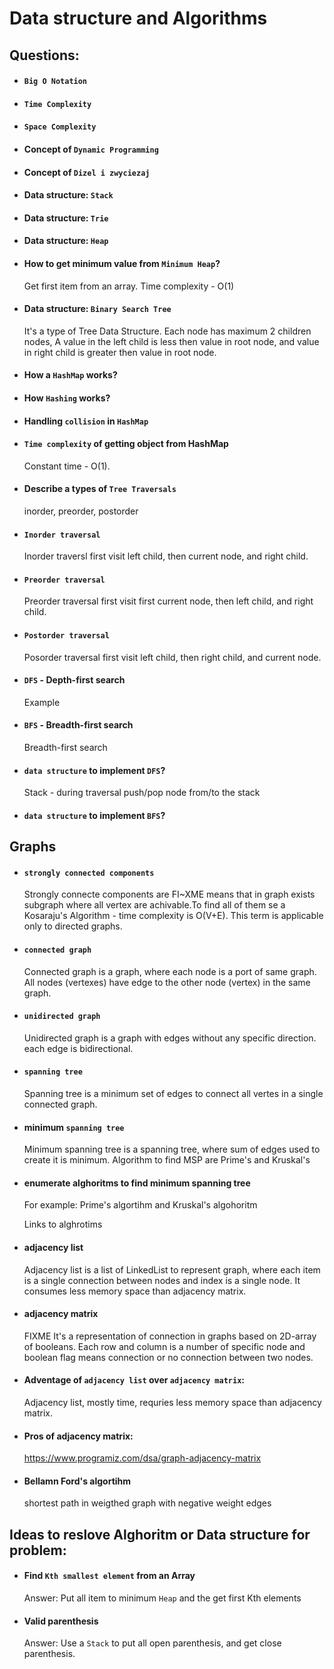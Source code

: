 # Data structure and Algorithms

## Questions:
- #### `Big O Notation`
- #### `Time Complexity`
- #### `Space Complexity`
- #### Concept of `Dynamic Programming`
- #### Concept of `Dizel i zwyciezaj`
- #### Data structure: `Stack`
- #### Data structure: `Trie`
- #### Data structure: `Heap`
- #### How to get minimum value from `Minimum Heap`?
    Get first item from an array. Time complexity - O(1)

- #### Data structure: `Binary Search Tree`
    It's a type of Tree Data Structure. Each node has maximum 2 children nodes, A value in the left child is less then value in root node, and value in right child is greater then value in root node. 

- #### How a `HashMap` works?
- #### How `Hashing` works?
- #### Handling `collision` in `HashMap`
- #### `Time complexity` of getting object from HashMap
    Constant time - O(1).

- #### Describe a types of `Tree Traversals`
    inorder, preorder, postorder

- #### `Inorder traversal`
    Inorder traversl first visit left child, then current node, and right child.

- #### `Preorder traversal`
    Preorder traversal first visit first current node, then left child, and right child.

- #### `Postorder traversal`
    Posorder traversal first visit left child, then right child, and current node.

- #### `DFS` - Depth-first search
    Example

- #### `BFS` - Breadth-first search 
    Breadth-first search

- #### `data structure` to implement `DFS`?
    Stack - during traversal push/pop node from/to the stack

- #### `data structure` to implement `BFS`?

## Graphs
- #### `strongly connected components`
    Strongly connecte components are FI~XME means that in graph exists subgraph where all vertex are achivable.To find all of them se a Kosaraju's Algorithm - time complexity is O(V+E). This term is applicable only to directed graphs.

- #### `connected graph`
    Connected graph is a graph, where each node is a port of same graph. All nodes (vertexes) have edge to the other node (vertex) in the same graph.

- #### `unidirected graph`
    Unidirected graph is a graph with edges without any specific direction. each edge is bidirectional.

- #### `spanning tree`
    Spanning tree is a minimum set of edges to connect all vertes in a single connected graph. 

- #### minimum `spanning tree`
    Minimum spanning tree is a spanning tree, where sum of edges used to create it is minimum. Algorithm to find MSP are Prime's and Kruskal's 

- #### enumerate alghoritms to find minimum spanning tree
    For example: Prime's algortihm and Kruskal's algohoritm

    Links to alghrotims

- #### adjacency list
    Adjacency list is a list of LinkedList to represent graph, where each item is a single connection between nodes and index is a single node. It consumes less memory space than adjacency matrix.

- #### adjacency matrix
   FIXME It's a representation of connection in graphs based on 2D-array of booleans. Each row and column is a number of specific node and boolean flag means connection or no connection between two nodes. 

- #### Adventage of `adjacency list` over `adjacency matrix`:
    Adjacency list, mostly time, requries less memory space than adjacency matrix.


- #### Pros of adjacency matrix:
    https://www.programiz.com/dsa/graph-adjacency-matrix
    

- #### Bellamn Ford's algortihm
    shortest path in weigthed graph with negative weight edges
    
## Ideas to reslove Alghoritm or Data structure for problem:
- #### Find `Kth smallest element` from an Array
    Answer: Put all item to minimum `Heap` and the get first Kth elements
- #### Valid parenthesis
    Answer: Use a `Stack` to put all open parenthesis, and get close parenthesis.  


